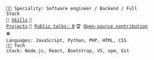 <code>👩‍🎓 Speciality: Software engineer / Backend / Full Stack</code><br>
<code>🎯 [Skills](SKILLS.md)</code>
<code>💎 [Projects](PROJECTS.md)</code>
<code>📢 [Public talks: 0](TALKS.md)</code>
<code>🏆 [Open-source contribution](CONTRIBUTION.md)</code><br>
<code>⚽ Languages: JavaScript, Python, PHP, HTML, CSS</code><br>
<code>👩‍💻 Tech stack: Node.js, React, Bootstrap, VS, npm, Git </code>
